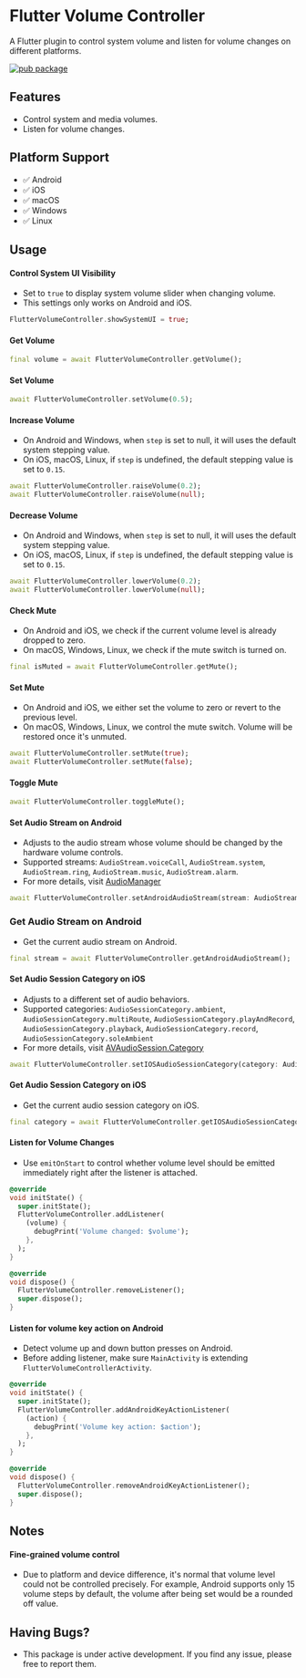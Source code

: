 # Flutter Volume Controller

A Flutter plugin to control system volume and listen for volume changes on different platforms.

[![pub package](https://img.shields.io/pub/v/flutter_volume_controller.svg)](https://pub.dev/packages/flutter_volume_controller)


## Features

- Control system and media volumes.
- Listen for volume changes.

## Platform Support

- ✅ Android
- ✅ iOS
- ✅ macOS
- ✅ Windows
- ✅ Linux

## Usage

#### Control System UI Visibility
- Set to `true` to display system volume slider when changing volume.
- This settings only works on Android and iOS.
```dart
FlutterVolumeController.showSystemUI = true;
```

#### Get Volume
```dart
final volume = await FlutterVolumeController.getVolume();
```

#### Set Volume
```dart
await FlutterVolumeController.setVolume(0.5);
```

#### Increase Volume
- On Android and Windows, when `step` is set to null, it will uses the default system stepping value.
- On iOS, macOS, Linux, if `step` is undefined, the default stepping value is set to `0.15`.
```dart
await FlutterVolumeController.raiseVolume(0.2);
await FlutterVolumeController.raiseVolume(null);
```

#### Decrease Volume
- On Android and Windows, when `step` is set to null, it will uses the default system stepping value.
- On iOS, macOS, Linux, if `step` is undefined, the default stepping value is set to `0.15`.
```dart
await FlutterVolumeController.lowerVolume(0.2);
await FlutterVolumeController.lowerVolume(null);
```

#### Check Mute
- On Android and iOS, we check if the current volume level is already dropped to zero.
- On macOS, Windows, Linux, we check if the mute switch is turned on.
```dart
final isMuted = await FlutterVolumeController.getMute();
```

#### Set Mute
- On Android and iOS, we either set the volume to zero or revert to the previous level.
- On macOS, Windows, Linux, we control the mute switch. Volume will be restored once it's unmuted.
```dart
await FlutterVolumeController.setMute(true);
await FlutterVolumeController.setMute(false);
```

#### Toggle Mute
```dart
await FlutterVolumeController.toggleMute();
```

#### Set Audio Stream on Android
- Adjusts to the audio stream whose volume should be changed by the hardware volume controls.
- Supported streams: `AudioStream.voiceCall`, `AudioStream.system`, `AudioStream.ring`, `AudioStream.music`, `AudioStream.alarm`.
- For more details, visit [AudioManager](https://developer.android.com/reference/android/media/AudioManager)
```dart
await FlutterVolumeController.setAndroidAudioStream(stream: AudioStream.system);
```

### Get Audio Stream on Android
- Get the current audio stream on Android.
```dart
final stream = await FlutterVolumeController.getAndroidAudioStream();
```

#### Set Audio Session Category on iOS
- Adjusts to a different set of audio behaviors.
- Supported categories: `AudioSessionCategory.ambient`, `AudioSessionCategory.multiRoute`, `AudioSessionCategory.playAndRecord`, `AudioSessionCategory.playback`, `AudioSessionCategory.record`, `AudioSessionCategory.soleAmbient`
- For more details, visit [AVAudioSession.Category](https://developer.apple.com/documentation/avfaudio/avaudiosession/category)
```dart
await FlutterVolumeController.setIOSAudioSessionCategory(category: AudioSessionCategory.playback);
```

#### Get Audio Session Category on iOS
- Get the current audio session category on iOS.
```dart
final category = await FlutterVolumeController.getIOSAudioSessionCategory();
```

#### Listen for Volume Changes
- Use `emitOnStart` to control whether volume level should be emitted immediately right after the listener is attached.
```dart
@override
void initState() {
  super.initState();
  FlutterVolumeController.addListener(
    (volume) {
      debugPrint('Volume changed: $volume');
    },
  );
}

@override
void dispose() {
  FlutterVolumeController.removeListener();
  super.dispose();
}
```

#### Listen for volume key action on Android
- Detect volume up and down button presses on Android.
- Before adding listener, make sure `MainActivity` is extending `FlutterVolumeControllerActivity`.
```dart
@override
void initState() {
  super.initState();
  FlutterVolumeController.addAndroidKeyActionListener(
    (action) {
      debugPrint('Volume key action: $action');
    },
  );
}

@override
void dispose() {
  FlutterVolumeController.removeAndroidKeyActionListener();
  super.dispose();
}
```

## Notes
#### Fine-grained volume control
- Due to platform and device difference, it's normal that volume level could not be controlled precisely.
For example, Android supports only 15 volume steps by default, the volume after being set would be a rounded off value.


## Having Bugs?
- This package is under active development. If you find any issue, please free to report them.